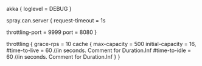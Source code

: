 akka {
  loglevel = DEBUG
}

spray.can.server {
  request-timeout = 1s
  
  throttling-port = 9999
  port = 8080
}

throttling {
  grace-rps = 10
  cache {
  	max-capacity = 500
  	initial-capacity = 16, 
  	#time-to-live = 60 //in seconds. Comment for Duration.Inf 
  	#time-to-idle = 60 //in seconds. Comment for Duration.Inf
  }
}